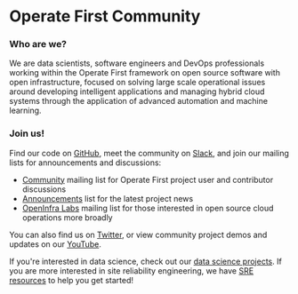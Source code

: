# Operate First Community

### Who are we?

We are data scientists, software engineers and DevOps professionals working
within the Operate First framework on open source software with open
infrastructure, focused on solving large scale operational issues around
developing intelligent applications and managing hybrid cloud systems through
the application of advanced automation and machine learning.

### Join us!

Find our code on [GitHub][], meet the community on [Slack][], and join our
mailing lists for announcements and discussions:

[github]: https://github.com/operate-first
[slack]: https://join.slack.com/t/operatefirst/shared_invite/zt-o2gn4wn8-O39g7sthTAuPCvaCNRnLww

- [Community][] mailing list for Operate First project user and contributor
  discussions
- [Announcements][] list for the latest project news
- [OpenInfra Labs][] mailing list for those interested in open source cloud
  operations more broadly

[community]: https://lists.operate-first.cloud/admin/lists/community.lists.operate-first.cloud/
[announcements]: https://lists.operate-first.cloud/admin/lists/announcements.lists.operate-first.cloud/
[openinfra labs]: http://lists.opendev.org/cgi-bin/mailman/listinfo/openinfralabs

You can also find us on [Twitter][], or view community project demos and
updates on our [YouTube][].

[twitter]: https://twitter.com/operatefirst
[youtube]: https://www.youtube.com/channel/UCe87bwqlGoBQs2RvMQZ5_sg

If you're interested in data science, check out our [data science projects][].
If you are more interested in site reliability engineering, we have [SRE
resources][] to help you get started!

[data science projects]: /data-science/projectsoverview.md
[sre resources]: /operations/sre/README.md

